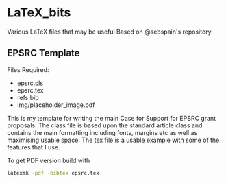 LaTeX_bits
==========

Various LaTeX files that may be useful
Based on @sebspain's repository.

EPSRC Template
--------------

Files Required:

* epsrc.cls
* epsrc.tex
* refs.bib
* img/placeholder_image.pdf

This is my template for writing the main Case for Support for EPSRC grant proposals.
The class file is based upon the standard article class and contains the main formatting including fonts, margins etc as well as maximising usable space. 
The tex file is a usable example with some of the features that I use.

To get PDF version build with

```sh
latexmk -pdf -bibtex epsrc.tex
```


